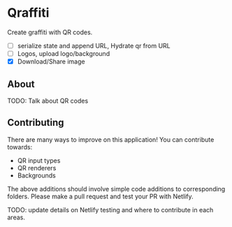 # Qraffiti

Create graffiti with QR codes.

- [ ] serialize state and append URL, Hydrate qr from URL
- [ ] Logos, upload logo/background
- [x] Download/Share image

## About

TODO: Talk about QR codes

## Contributing

There are many ways to improve on this application! You can contribute towards:

- QR input types
- QR renderers
- Backgrounds

The above additions should involve simple code additions to corresponding folders. Please make a pull request and test your PR with Netlify.

TODO: update details on Netlify testing and where to contribute in each areas.
